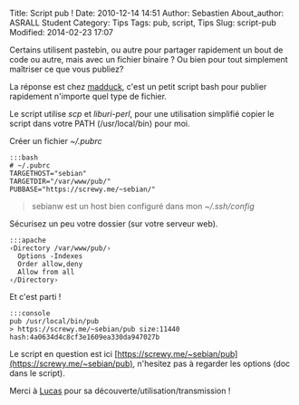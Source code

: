 Title: Script pub !
Date: 2010-12-14 14:51
Author: Sebastien
About_author: ASRALL Student
Category: Tips
Tags: pub, script, Tips
Slug: script-pub
Modified: 2014-02-23 17:07

Certains utilisent pastebin, ou autre pour partager rapidement un bout de code ou autre, mais avec un fichier binaire ? Ou bien pour tout simplement maîtriser ce que vous publiez?

La réponse est chez [madduck](http://madduck.net/blog/2007.01.12:featured-tool--pub/), c'est un petit script bash pour publier rapidement n'importe quel type de fichier.

Le script utilise *scp* et *liburi-perl*, pour une utilisation simplifié copier le script dans votre PATH (/usr/local/bin) pour moi.

Créer un fichier *~/.pubrc*

    :::bash
    # ~/.pubrc
    TARGETHOST="sebian"
    TARGETDIR="/var/www/pub/"
    PUBBASE="https://screwy.me/~sebian/"

> sebianw est un host bien configuré dans mon *~/.ssh/config*

Sécurisez un peu votre dossier (sur votre serveur web).

    :::apache
    ‹Directory /var/www/pub/›
      Options -Indexes
      Order allow,deny
      Allow from all
    ‹/Directory›

Et c'est parti !

    :::console
    pub /usr/local/bin/pub
    > https://screwy.me/~sebian/pub size:11440 hash:4a0634d4c8cf3e1609ea330da947027b

Le script en question est ici [https://screwy.me/~sebian/pub](https://screwy.me/~sebian/pub), n'hesitez pas à regarder les options (doc dans le script).

Merci à [Lucas](http://www.lucas-nussbaum.net/) pour sa découverte/utilisation/transmission !
